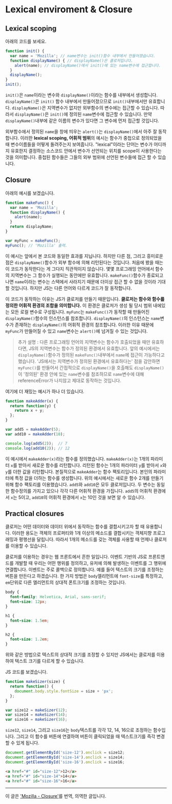 # Lexical enviroment & Closure

## Lexical scoping

아래의 코드를 보세요.
```js
function init() {
  var name = 'Mozilla'; // name변수는 init()함수 내부에서 만들어졌습니다.
  function displayName() { // displayName()은 클로저입니다.
    alert(name); // displayName()에서 init()에 있는 name변수에 접근합니다.   
  }
  displayName();    
}
init();
```

`init()`은 `name`이라는 변수와 `displayName()`이라는 함수를 내부에서 생성합니다. `displayName()`은 `init()` 함수 내부에서 만들어졌으므로 `init()`내부에서만 유효합니다. `displayName()`은 지역변수가 없지만 외부함수의 변수에는 접근할 수 있습니다. 따라서 `displayName()`은 `init()`에 정의된 `name`변수에 접근할 수 있습니다. 만약 `displayName()`내부에 같은 이름의 변수가 있다면 그 변수에 먼저 접근할 것입니다.


외부함수에서 정의된 `name`을 창에 띄우는 `alert()`는 `displayName()`에서 아주 잘 동작합니다. 이러한 **lexical scoping, 어휘적 범위**의 예시는 함수가 중첩으로 정의되었을 때 변수이름들을 어떻게 돌려주는지 보여줍니다. "lexical"이라는 단어는 변수가 어디까지 유효한지 결정하는 소스코드 안에서 변수가 선언되는 위치를 scope이 사용한다는 것을 의미합니다. 중첩된 함수들은 그들의 외부 범위에 선언된 변수들에 접근 할 수 있습니다.

## Closure

아래의 예시를 보겠습니다. 

```js
function makeFunc() {
  var name = 'Mozilla';
  function displayName() {
    alert(name);
  }
  return displayName;
}

var myFunc = makeFunc();
myFunc(); // 'Mozilla' 출력.
```
이 예시는 앞에서 본 코드와 동일한 효과를 지닙니다. 하지만 다른 점, 그리고 흥미로운 점은 `displayName()`함수가 외부 함수에 의해 리턴된다는 것입니다.
처음에 봤을 때는 이 코드가 동작한다는 게 그다지 직관적이지 않습니다. 몇몇 프로그래밍 언어에서 함수의 지역변수는 그 함수가 실행되는 동안에만 유효합니다. `makeFunc()`함수가 종료되고나면 `name`이라는 변수는 스택에서 사라지기 때문에 더이상 접근 할 수 없을 것이라 기대할 것입니다. 하지만 JS는 다른 언어와 다르게 코드가 잘 동작합니다.

이 코드가 동작하는 이유는 JS가 클로저를 만들기 때문입니다. **클로저는 함수와 함수를 정의한 어휘적 환경의 조합을 의미합니다.** 이 환경은 클로저가 생성 될 당시 범위 내에있는 모든 로컬 변수로 구성됩니다. `myFunc`는 `makeFunc()`가 동작할 때 만들어진 `displayName()`함수의 인스턴스를 참조합니다. `displayName()`의 인스턴스는 `name`변수가 존재하는 `displayName()`의 어휘적 환경의 참조합니다. 이러한 이유 때문에 `myFunc`가 만들어질 수 있고 `name`변수는 `alert()`에 넘겨질 수 있는 것입니다.
> 추가 설명 : 다른 프로그래밍 언어의 지역변수는 함수가 호출되었을 때만 유효하다면, JS의 지역변수는 함수가 정의된 환경에서 유효합니다. 앞의 예시에서는 `displayName()`함수가 정의된 `makeFunc()`내부에서 `name`에 접근이 가능하다고 했습니다. 'JS에서는 지역변수가 정의된 환경에서 유효하다는' 점을 감안하면 `myFunc()`를 만들어서 간접적으로 `displayName()`을 호출해도 `displayName()`이 '정의된' 환경 안에 있는 `name`변수를 참조하므로 `name`변수에 대해 referenceError가 나지않고 제대로 동작하는 것입니다.

여기에 더 재밌는 예시가 하나 더 있습니다.
```js
function makeAdder(x) {
  return function(y) {
    return x + y;
  };
}

var add5 = makeAdder(5);
var add10 = makeAdder(10);

console.log(add5(2));  // 7
console.log(add10(2)); // 12
```

이 예시에서 `makeAdder(x)`라는 함수를 정의했습니다. `makeAdder(x)`는 1개의 파라미터 `x`를 받아서 새로운 함수를 리턴합니다. 리턴된 함수는 1개의 파라미터 `y`를 받아서 `x`와 `y`를 더한 값을 리턴합니다.
본질적으로 `makeAdder`는 함수 팩토리입니다. 본인의 파라미터에 특정 값을 더하는 함수를 생성합니다. 위의 예시에서는 새로운 함수 2개를 만들기위해 함수 팩토리를 이용했습니다. `add5`와 `add10`은 모두 클로저입니다. 두 변수는 동일한 함수정의를 가지고 있으나 각각 다른 어휘적 환경을 가집니다. `add5`의 어휘적 환경에서 `x`는 5이고, `add10`의 어휘적 환경에서 `x`는 10인 것을 보면 알 수 있습니다.

## Practical closures

클로저는 어떤 데이터와 데이터 위에서 동작하는 함수를 결합시키고자 할 때 유용합니다. 이러한 용도는 객체의 프로퍼티와 1개 이상의 메소드를 결합시키는 객체지향 프로그래밍과 평행선을 달립니다.
따라서 1개의 메소드를 갖는 객체를 사용할 때 언제나 클로저를 이용할 수 있습니다.

클로저를 이용하는 경우는 웹 프론트에서 흔한 일입니다. 이벤트 기반의 JS로 프론트엔드를 개발할 때 우리는 어떤 행위를 정의하고, 유저에 의해 발생하는 이벤트를 그 행위에 연결합니다. 이벤트는 주로 콜백으로 정의합니다. 예를 들어 텍스트의 크기를 조정하는 버튼을 만든다고 하겠습니다. 한 가지 방법은 `body`엘리먼트에 `font-size`를 특정하고, `em`단위로 다른 엘리먼트의 상대적 폰트크기를 조정하는 것입니다.

```css
body {
  font-family: Helvetica, Arial, sans-serif;
  font-size: 12px;
}

h1 {
  font-size: 1.5em;
}

h2 {
  font-size: 1.2em;
}
```
위와 같은 방법으로 텍스트의 상대적 크기를 조정할 수 있지만 JS에서는 클로저를 이용하여 텍스트 크기를 다르게 할 수 있습니다.

JS 코드를 보겠습니다.

```js
function makeSizer(size) {
  return function() {
    document.body.style.fontSize = size + 'px';
  };
}

var size12 = makeSizer(12);
var size14 = makeSizer(14);
var size16 = makeSizer(16);
```

`size12`,  `size14`, 그리고  `size16`는 `body`텍스트를 각각 12, 14, 16으로 조정하는 함수입니다. 그리고 이 함수를 버튼에 연결하여 버튼이 클릭되었을 때 텍스트크기를 즉각 변경할 수 있게 됩니다. 
```js
document.getElementById('size-12').onclick = size12;
document.getElementById('size-14').onclick = size14;
document.getElementById('size-16').onclick = size16;
```

```html
<a href="#" id="size-12">12</a>
<a href="#" id="size-14">14</a>
<a href="#" id="size-16">16</a>
```

----------------------------------------------------------------
이 글은 ['Mozilla - Closure'](https://developer.mozilla.org/en-US/docs/Web/JavaScript/Closures)를 번역, 의역한 글입니다.
